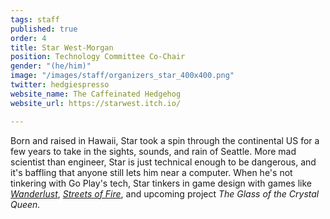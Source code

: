 ```yaml
---
tags: staff
published: true
order: 4
title: Star West-Morgan
position: Technology Committee Co-Chair
gender: "(he/him)"
image: "/images/staff/organizers_star_400x400.png"
twitter: hedgiespresso
website_name: The Caffeinated Hedgehog
website_url: https://starwest.itch.io/

---
```

Born and raised in Hawaii, Star took a spin through the continental US for a few years to take in the sights, sounds, and rain of Seattle. More mad scientist than engineer, Star is just technical enough to be dangerous, and it's baffling that anyone still lets him near a computer. When he's not tinkering with Go Play's tech, Star tinkers in game design with games like [_Wanderlust_](https://starwest.itch.io/wanderlust), [_Streets of Fire_](https://starwest.itch.io/streets-of-fire), and upcoming project _The Glass of the Crystal Queen._